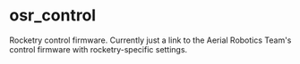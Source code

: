 # osr_control
Rocketry control firmware. Currently just a link to the Aerial Robotics Team's control firmware with rocketry-specific settings.
